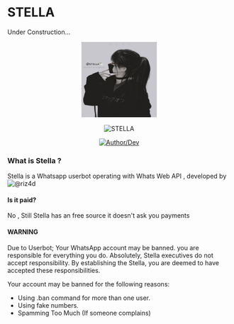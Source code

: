 # STELLA

Under Construction...
<div align="center">
  <img border-radius: 15px src="https://github.com/riz4d/stella/blob/main/stella-req/stella.jpg" width="170" height="170"/>
  <p align="center">
<a><img title="STELLA" src="https://img.shields.io/badge/STELLA-rizad/stella?color=black&style=for-the-badge&logo=stella"></a>
</p>
  <p align="center">
<a href="https://github.com/riz4d"><img title="Author/Dev" src="https://img.shields.io/badge/Author:rizad-rizad/stella?color=black&style=for-the-badge&logo=github"></a>
</p>
  </div>
  
### What is Stella ?
  Stella is a Whatsapp userbot operating with Whats Web API , developed by ![@riz4d](https://github.com/riz4d)
  
#### Is it paid?

 No , Still Stella has an free source it doesn't ask you payments
#### WARNING
Due to Userbot; Your WhatsApp account may be banned.
you are responsible for everything you do. 
Absolutely, Stella executives do not accept responsibility.
By establishing the Stella, you are deemed to have accepted these responsibilities.

Your account may be banned for the following reasons:
- Using .ban command for more than one user.
- Using fake numbers.
- Spamming Too Much (If someone complains)


